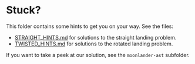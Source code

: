 Stuck?
======

This folder contains some hints to get you on your way. See the files:

- [STRAIGHT_HINTS.md](STRAIGHT_HINTS.md) for solutions to the straight landing problem.
- [TWISTED_HINTS.md](TWISTED_HINTS.md) for solutions to the rotated landing problem.

If you want to take a peek at our solution, see the `moonlander-ast` subfolder.
